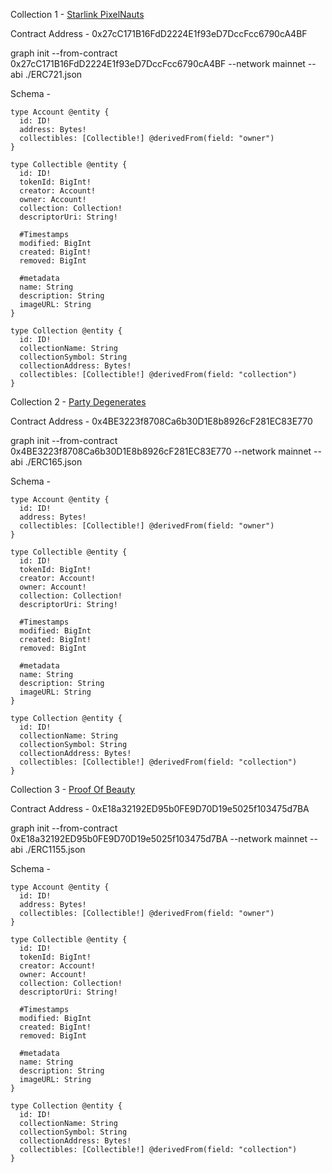 Collection 1 - [Starlink PixelNauts](https://opensea.io/collection/starlink-pixelnauts)

Contract Address - 0x27cC171B16FdD2224E1f93eD7DccFcc6790cA4BF

graph init --from-contract 0x27cC171B16FdD2224E1f93eD7DccFcc6790cA4BF --network mainnet --abi ./ERC721.json

Schema -

```
type Account @entity {
  id: ID!
  address: Bytes!
  collectibles: [Collectible!] @derivedFrom(field: "owner")
}

type Collectible @entity {
  id: ID!
  tokenId: BigInt!
  creator: Account!
  owner: Account!
  collection: Collection!
  descriptorUri: String!

  #Timestamps
  modified: BigInt
  created: BigInt!
  removed: BigInt

  #metadata
  name: String
  description: String
  imageURL: String
}

type Collection @entity {
  id: ID!
  collectionName: String
  collectionSymbol: String
  collectionAddress: Bytes!
  collectibles: [Collectible!] @derivedFrom(field: "collection")
}

```

Collection 2 - [Party Degenerates](https://opensea.io/collection/partydegenerates)

Contract Address - 0x4BE3223f8708Ca6b30D1E8b8926cF281EC83E770

graph init --from-contract 0x4BE3223f8708Ca6b30D1E8b8926cF281EC83E770 --network mainnet --abi ./ERC165.json

Schema -

```
type Account @entity {
  id: ID!
  address: Bytes!
  collectibles: [Collectible!] @derivedFrom(field: "owner")
}

type Collectible @entity {
  id: ID!
  tokenId: BigInt!
  creator: Account!
  owner: Account!
  collection: Collection!
  descriptorUri: String!

  #Timestamps
  modified: BigInt
  created: BigInt!
  removed: BigInt

  #metadata
  name: String
  description: String
  imageURL: String
}

type Collection @entity {
  id: ID!
  collectionName: String
  collectionSymbol: String
  collectionAddress: Bytes!
  collectibles: [Collectible!] @derivedFrom(field: "collection")
}

```

Collection 3 - [Proof Of Beauty](https://opensea.io/collection/proof-of-beauty)

Contract Address - 0xE18a32192ED95b0FE9D70D19e5025f103475d7BA

graph init --from-contract 0xE18a32192ED95b0FE9D70D19e5025f103475d7BA --network mainnet --abi ./ERC1155.json

Schema -

```
type Account @entity {
  id: ID!
  address: Bytes!
  collectibles: [Collectible!] @derivedFrom(field: "owner")
}

type Collectible @entity {
  id: ID!
  tokenId: BigInt!
  creator: Account!
  owner: Account!
  collection: Collection!
  descriptorUri: String!

  #Timestamps
  modified: BigInt
  created: BigInt!
  removed: BigInt

  #metadata
  name: String
  description: String
  imageURL: String
}

type Collection @entity {
  id: ID!
  collectionName: String
  collectionSymbol: String
  collectionAddress: Bytes!
  collectibles: [Collectible!] @derivedFrom(field: "collection")
}

```
